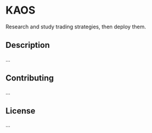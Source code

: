 # KAOS

Research and study trading strategies, then deploy them.

## Description
...
## Contributing
...
## License
...

